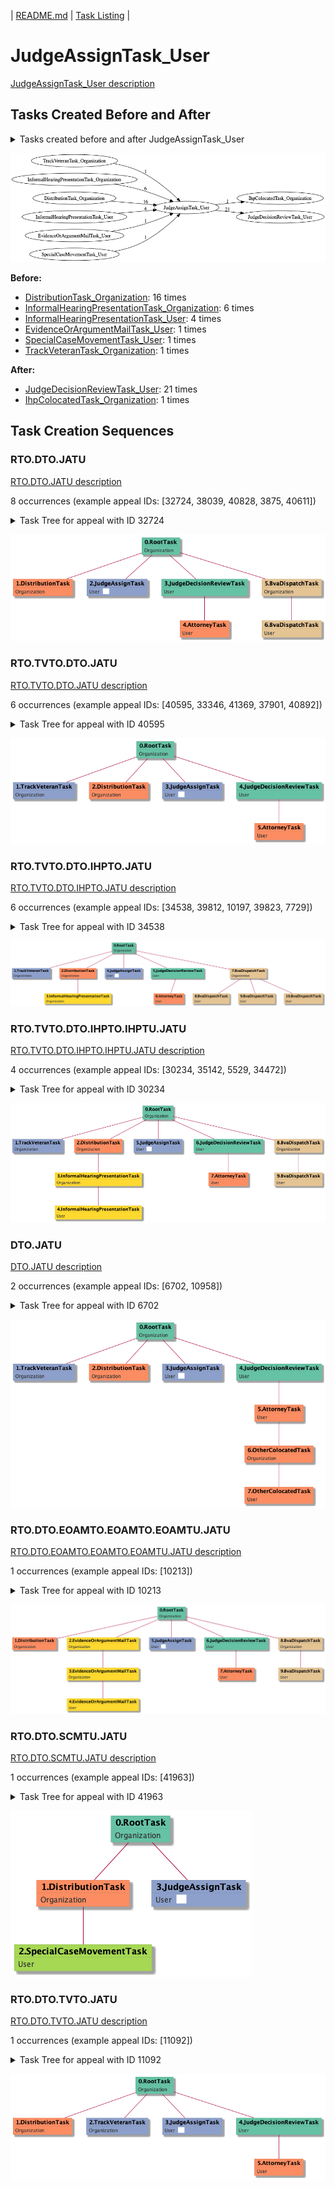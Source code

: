 | [README.md](/README.md) | [Task Listing](tasklist.md) |

# JudgeAssignTask_User

[JudgeAssignTask_User description](../descr/JudgeAssignTask_User.md)

## Tasks Created Before and After

<details><summary>Tasks created before and after JudgeAssignTask_User</summary>

```
digraph G {
rankdir="LR";
"TrackVeteranTask_Organization" -> "JudgeAssignTask_User" [label=1]
"InformalHearingPresentationTask_Organization" -> "JudgeAssignTask_User" [label=6]
"DistributionTask_Organization" -> "JudgeAssignTask_User" [label=16]
"InformalHearingPresentationTask_User" -> "JudgeAssignTask_User" [label=4]
"EvidenceOrArgumentMailTask_User" -> "JudgeAssignTask_User" [label=1]
"SpecialCaseMovementTask_User" -> "JudgeAssignTask_User" [label=1]
"JudgeAssignTask_User" -> "IhpColocatedTask_Organization" [label=1]
"JudgeAssignTask_User" -> "JudgeDecisionReviewTask_User" [label=21]
}
```
</details>

![JudgeAssignTask_User](dot/JudgeAssignTask_User.dot.png)

**Before:**

   * [DistributionTask_Organization](DistributionTask_Organization.md): 16 times
   * [InformalHearingPresentationTask_Organization](InformalHearingPresentationTask_Organization.md): 6 times
   * [InformalHearingPresentationTask_User](InformalHearingPresentationTask_User.md): 4 times
   * [EvidenceOrArgumentMailTask_User](EvidenceOrArgumentMailTask_User.md): 1 times
   * [SpecialCaseMovementTask_User](SpecialCaseMovementTask_User.md): 1 times
   * [TrackVeteranTask_Organization](TrackVeteranTask_Organization.md): 1 times

**After:**

   * [JudgeDecisionReviewTask_User](JudgeDecisionReviewTask_User.md): 21 times
   * [IhpColocatedTask_Organization](IhpColocatedTask_Organization.md): 1 times

## Task Creation Sequences

### RTO.DTO.JATU

[RTO.DTO.JATU description](../descr/RTO.DTO.JATU.md)

8 occurrences (example appeal IDs: [32724, 38039, 40828, 3875, 40611])

<details><summary>Task Tree for appeal with ID 32724</summary>

```
@startuml
skinparam {
  ObjectBorderColor #555
  ObjectBorderThickness 0
  ObjectFontStyle bold
  ObjectFontSize 14
  ObjectAttributeFontColor #333
  ObjectAttributeFontSize 12
}
  object 0.RootTask #66c2a5 {
Organization
}
  object 1.DistributionTask #fc8d62 {
Organization
}
  object 2.JudgeAssignTask #8da0cb {
User  <back:white>    </back>
}
  object 3.JudgeDecisionReviewTask #66c2a5 {
User
}
  object 4.AttorneyTask #fc8d62 {
User
}
  object 5.BvaDispatchTask #e5c494 {
Organization
}
  object 6.BvaDispatchTask #e5c494 {
User
}
0.RootTask -- 1.DistributionTask
0.RootTask -- 2.JudgeAssignTask
0.RootTask -- 3.JudgeDecisionReviewTask
3.JudgeDecisionReviewTask -- 4.AttorneyTask
0.RootTask -- 5.BvaDispatchTask
5.BvaDispatchTask -- 6.BvaDispatchTask
@enduml
```
</details>

![RTO.DTO.JATU-32724](uml/RTO.DTO.JATU-32724.png)

### RTO.TVTO.DTO.JATU

[RTO.TVTO.DTO.JATU description](../descr/RTO.TVTO.DTO.JATU.md)

6 occurrences (example appeal IDs: [40595, 33346, 41369, 37901, 40892])

<details><summary>Task Tree for appeal with ID 40595</summary>

```
@startuml
skinparam {
  ObjectBorderColor #555
  ObjectBorderThickness 0
  ObjectFontStyle bold
  ObjectFontSize 14
  ObjectAttributeFontColor #333
  ObjectAttributeFontSize 12
}
  object 0.RootTask #66c2a5 {
Organization
}
  object 1.TrackVeteranTask #8da0cb {
Organization
}
  object 2.DistributionTask #fc8d62 {
Organization
}
  object 3.JudgeAssignTask #8da0cb {
User  <back:white>    </back>
}
  object 4.JudgeDecisionReviewTask #66c2a5 {
User
}
  object 5.AttorneyTask #fc8d62 {
User
}
0.RootTask -- 1.TrackVeteranTask
0.RootTask -- 2.DistributionTask
0.RootTask -- 3.JudgeAssignTask
0.RootTask -- 4.JudgeDecisionReviewTask
4.JudgeDecisionReviewTask -- 5.AttorneyTask
@enduml
```
</details>

![RTO.TVTO.DTO.JATU-40595](uml/RTO.TVTO.DTO.JATU-40595.png)

### RTO.TVTO.DTO.IHPTO.JATU

[RTO.TVTO.DTO.IHPTO.JATU description](../descr/RTO.TVTO.DTO.IHPTO.JATU.md)

6 occurrences (example appeal IDs: [34538, 39812, 10197, 39823, 7729])

<details><summary>Task Tree for appeal with ID 34538</summary>

```
@startuml
skinparam {
  ObjectBorderColor #555
  ObjectBorderThickness 0
  ObjectFontStyle bold
  ObjectFontSize 14
  ObjectAttributeFontColor #333
  ObjectAttributeFontSize 12
}
  object 0.RootTask #66c2a5 {
Organization
}
  object 1.TrackVeteranTask #8da0cb {
Organization
}
  object 2.DistributionTask #fc8d62 {
Organization
}
  object 3.InformalHearingPresentationTask #ffd92f {
Organization
}
  object 4.JudgeAssignTask #8da0cb {
User  <back:white>    </back>
}
  object 5.JudgeDecisionReviewTask #66c2a5 {
User
}
  object 6.AttorneyTask #fc8d62 {
User
}
  object 7.BvaDispatchTask #e5c494 {
Organization
}
  object 8.BvaDispatchTask #e5c494 {
User
}
  object 9.BvaDispatchTask #e5c494 {
User
}
  object 10.BvaDispatchTask #e5c494 {
User
}
0.RootTask -- 1.TrackVeteranTask
0.RootTask -- 2.DistributionTask
2.DistributionTask -- 3.InformalHearingPresentationTask
0.RootTask -- 4.JudgeAssignTask
0.RootTask -- 5.JudgeDecisionReviewTask
5.JudgeDecisionReviewTask -- 6.AttorneyTask
0.RootTask -- 7.BvaDispatchTask
7.BvaDispatchTask -- 8.BvaDispatchTask
7.BvaDispatchTask -- 9.BvaDispatchTask
7.BvaDispatchTask -- 10.BvaDispatchTask
@enduml
```
</details>

![RTO.TVTO.DTO.IHPTO.JATU-34538](uml/RTO.TVTO.DTO.IHPTO.JATU-34538.png)

### RTO.TVTO.DTO.IHPTO.IHPTU.JATU

[RTO.TVTO.DTO.IHPTO.IHPTU.JATU description](../descr/RTO.TVTO.DTO.IHPTO.IHPTU.JATU.md)

4 occurrences (example appeal IDs: [30234, 35142, 5529, 34472])

<details><summary>Task Tree for appeal with ID 30234</summary>

```
@startuml
skinparam {
  ObjectBorderColor #555
  ObjectBorderThickness 0
  ObjectFontStyle bold
  ObjectFontSize 14
  ObjectAttributeFontColor #333
  ObjectAttributeFontSize 12
}
  object 0.RootTask #66c2a5 {
Organization
}
  object 1.TrackVeteranTask #8da0cb {
Organization
}
  object 2.DistributionTask #fc8d62 {
Organization
}
  object 3.InformalHearingPresentationTask #ffd92f {
Organization
}
  object 4.InformalHearingPresentationTask #ffd92f {
User
}
  object 5.JudgeAssignTask #8da0cb {
User  <back:white>    </back>
}
  object 6.JudgeDecisionReviewTask #66c2a5 {
User
}
  object 7.AttorneyTask #fc8d62 {
User
}
  object 8.BvaDispatchTask #e5c494 {
Organization
}
  object 9.BvaDispatchTask #e5c494 {
User
}
0.RootTask -- 1.TrackVeteranTask
0.RootTask -- 2.DistributionTask
2.DistributionTask -- 3.InformalHearingPresentationTask
3.InformalHearingPresentationTask -- 4.InformalHearingPresentationTask
0.RootTask -- 5.JudgeAssignTask
0.RootTask -- 6.JudgeDecisionReviewTask
6.JudgeDecisionReviewTask -- 7.AttorneyTask
0.RootTask -- 8.BvaDispatchTask
8.BvaDispatchTask -- 9.BvaDispatchTask
@enduml
```
</details>

![RTO.TVTO.DTO.IHPTO.IHPTU.JATU-30234](uml/RTO.TVTO.DTO.IHPTO.IHPTU.JATU-30234.png)

### DTO.JATU

[DTO.JATU description](../descr/DTO.JATU.md)

2 occurrences (example appeal IDs: [6702, 10958])

<details><summary>Task Tree for appeal with ID 6702</summary>

```
@startuml
skinparam {
  ObjectBorderColor #555
  ObjectBorderThickness 0
  ObjectFontStyle bold
  ObjectFontSize 14
  ObjectAttributeFontColor #333
  ObjectAttributeFontSize 12
}
  object 0.RootTask #66c2a5 {
Organization
}
  object 1.TrackVeteranTask #8da0cb {
Organization
}
  object 2.DistributionTask #fc8d62 {
Organization
}
  object 3.JudgeAssignTask #8da0cb {
User  <back:white>    </back>
}
  object 4.JudgeDecisionReviewTask #66c2a5 {
User
}
  object 5.AttorneyTask #fc8d62 {
User
}
  object 6.OtherColocatedTask #66c2a5 {
Organization
}
  object 7.OtherColocatedTask #66c2a5 {
User
}
0.RootTask -- 1.TrackVeteranTask
0.RootTask -- 2.DistributionTask
0.RootTask -- 3.JudgeAssignTask
0.RootTask -- 4.JudgeDecisionReviewTask
4.JudgeDecisionReviewTask -- 5.AttorneyTask
5.AttorneyTask -- 6.OtherColocatedTask
6.OtherColocatedTask -- 7.OtherColocatedTask
@enduml
```
</details>

![DTO.JATU-6702](uml/DTO.JATU-6702.png)

### RTO.DTO.EOAMTO.EOAMTO.EOAMTU.JATU

[RTO.DTO.EOAMTO.EOAMTO.EOAMTU.JATU description](../descr/RTO.DTO.EOAMTO.EOAMTO.EOAMTU.JATU.md)

1 occurrences (example appeal IDs: [10213])

<details><summary>Task Tree for appeal with ID 10213</summary>

```
@startuml
skinparam {
  ObjectBorderColor #555
  ObjectBorderThickness 0
  ObjectFontStyle bold
  ObjectFontSize 14
  ObjectAttributeFontColor #333
  ObjectAttributeFontSize 12
}
  object 0.RootTask #66c2a5 {
Organization
}
  object 1.DistributionTask #fc8d62 {
Organization
}
  object 2.EvidenceOrArgumentMailTask #ffd92f {
Organization
}
  object 3.EvidenceOrArgumentMailTask #ffd92f {
Organization
}
  object 4.EvidenceOrArgumentMailTask #ffd92f {
User
}
  object 5.JudgeAssignTask #8da0cb {
User  <back:white>    </back>
}
  object 6.JudgeDecisionReviewTask #66c2a5 {
User
}
  object 7.AttorneyTask #fc8d62 {
User
}
  object 8.BvaDispatchTask #e5c494 {
Organization
}
  object 9.BvaDispatchTask #e5c494 {
User
}
0.RootTask -- 1.DistributionTask
0.RootTask -- 2.EvidenceOrArgumentMailTask
2.EvidenceOrArgumentMailTask -- 3.EvidenceOrArgumentMailTask
3.EvidenceOrArgumentMailTask -- 4.EvidenceOrArgumentMailTask
0.RootTask -- 5.JudgeAssignTask
0.RootTask -- 6.JudgeDecisionReviewTask
6.JudgeDecisionReviewTask -- 7.AttorneyTask
0.RootTask -- 8.BvaDispatchTask
8.BvaDispatchTask -- 9.BvaDispatchTask
@enduml
```
</details>

![RTO.DTO.EOAMTO.EOAMTO.EOAMTU.JATU-10213](uml/RTO.DTO.EOAMTO.EOAMTO.EOAMTU.JATU-10213.png)

### RTO.DTO.SCMTU.JATU

[RTO.DTO.SCMTU.JATU description](../descr/RTO.DTO.SCMTU.JATU.md)

1 occurrences (example appeal IDs: [41963])

<details><summary>Task Tree for appeal with ID 41963</summary>

```
@startuml
skinparam {
  ObjectBorderColor #555
  ObjectBorderThickness 0
  ObjectFontStyle bold
  ObjectFontSize 14
  ObjectAttributeFontColor #333
  ObjectAttributeFontSize 12
}
  object 0.RootTask #66c2a5 {
Organization
}
  object 1.DistributionTask #fc8d62 {
Organization
}
  object 2.SpecialCaseMovementTask #66c2a5 {
User
}
  object 3.JudgeAssignTask #8da0cb {
User  <back:white>    </back>
}
0.RootTask -- 1.DistributionTask
1.DistributionTask -- 2.SpecialCaseMovementTask
0.RootTask -- 3.JudgeAssignTask
@enduml
```
</details>

![RTO.DTO.SCMTU.JATU-41963](uml/RTO.DTO.SCMTU.JATU-41963.png)

### RTO.DTO.TVTO.JATU

[RTO.DTO.TVTO.JATU description](../descr/RTO.DTO.TVTO.JATU.md)

1 occurrences (example appeal IDs: [11092])

<details><summary>Task Tree for appeal with ID 11092</summary>

```
@startuml
skinparam {
  ObjectBorderColor #555
  ObjectBorderThickness 0
  ObjectFontStyle bold
  ObjectFontSize 14
  ObjectAttributeFontColor #333
  ObjectAttributeFontSize 12
}
  object 0.RootTask #66c2a5 {
Organization
}
  object 1.DistributionTask #fc8d62 {
Organization
}
  object 2.TrackVeteranTask #8da0cb {
Organization
}
  object 3.JudgeAssignTask #8da0cb {
User  <back:white>    </back>
}
  object 4.JudgeDecisionReviewTask #66c2a5 {
User
}
  object 5.AttorneyTask #fc8d62 {
User
}
0.RootTask -- 1.DistributionTask
0.RootTask -- 2.TrackVeteranTask
0.RootTask -- 3.JudgeAssignTask
0.RootTask -- 4.JudgeDecisionReviewTask
4.JudgeDecisionReviewTask -- 5.AttorneyTask
@enduml
```
</details>

![RTO.DTO.TVTO.JATU-11092](uml/RTO.DTO.TVTO.JATU-11092.png)

